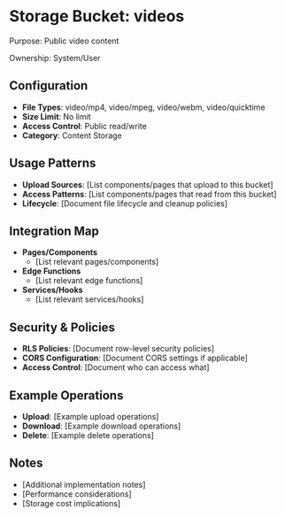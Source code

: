 # Storage Bucket: videos

Purpose: Public video content

Ownership: System/User

## Configuration
- **File Types**: video/mp4, video/mpeg, video/webm, video/quicktime
- **Size Limit**: No limit
- **Access Control**: Public read/write
- **Category**: Content Storage

## Usage Patterns
- **Upload Sources**: [List components/pages that upload to this bucket]
- **Access Patterns**: [List components/pages that read from this bucket]
- **Lifecycle**: [Document file lifecycle and cleanup policies]

## Integration Map
- **Pages/Components**
  - [List relevant pages/components]
- **Edge Functions**
  - [List relevant edge functions]
- **Services/Hooks**
  - [List relevant services/hooks]

## Security & Policies
- **RLS Policies**: [Document row-level security policies]
- **CORS Configuration**: [Document CORS settings if applicable]
- **Access Control**: [Document who can access what]

## Example Operations
- **Upload**: [Example upload operations]
- **Download**: [Example download operations]
- **Delete**: [Example delete operations]

## Notes
- [Additional implementation notes]
- [Performance considerations]
- [Storage cost implications]
